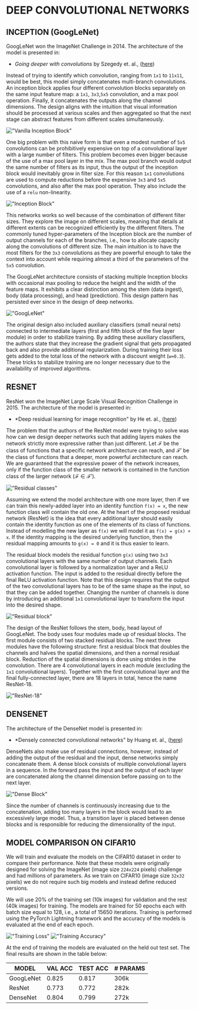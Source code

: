# DEEP CONVOLUTIONAL NETWORKS

## INCEPTION (GoogLeNet)
GoogLeNet won the ImageNet Challenge in 2014. The architecture of the model is
presented in:
  * *Going deeper with convolutions* by Szegedy et. al.,
  ([here](https://arxiv.org/abs/1409.4842))

Instead of trying to identify which convolution, ranging from `1x1` to `11x11`,
would be best, this model simply concatenates multi-branch convolutions. An
inception block applies four different convolution blocks separately on the same
input feature map: a `1x1`, `3x3`,`5x5` convolution, and a max pool operation.
Finally, it concatenates the outputs along the channel dimensions. The design
aligns with the intuition that visual information should be processed at various
scales and then aggregated so that the next stage can abstract features from
different scales simultaneously.

!["Vanilla Inception Block"](img/inception_block_vanilla.png)

One big problem with this naive form is that even a modest number of `5x5`
convolutions can be prohibitively expensive on top of a convolutional layer with
a large number of filters. This problem becomes even bigger because of the use
of a max pool layer in the mix. The max pool branch would output the same number
of filters as its input, thus the output of the inception block would inevitably
grow in filter size. For this reason `1x1` convolutions are used to compute
reductions before the expensive `3x3` and `5x5` convolutions, and also after the
max pool operation. They also include the use of a `relu` non-linearity.

!["Inception Block"](img/inception_block.png)

This networks works so well because of the combination of different filter sizes.
They explore the image on different scales, meaning that details at different
extents can be recognized efficiently by the different filters. The commonly
tuned hyper-parameters of the Inception block are the number of output channels
for each of the branches, i.e., how to allocate capacity along the convolutions
of different size. The main intuition is to have the most filters for the `3x3`
convolutions as they are powerful enough to take the context into account while
requiring almost a third of the parameters of the `5x5` convolution.

The GoogLeNet architecture consists of stacking multiple Inception blocks with
occasional max pooling to reduce the height and the width of the feature maps.
It exhibits a clear distinction among the stem (data ingest), body (data
processing), and head (prediction). This design pattern has persisted ever since
in the design of deep networks.

!["GoogLeNet"](img/googlenet.png)

The original design also included auxiliary classifiers (small neural nets)
connected to intermediate layers (first and fifth block of the five layer module)
in order to stabilize training. By adding these auxiliary classifiers,
the authors state that they increase the gradient signal that gets propagated
back and also provide additional regularization. During training their loss gets
added to the total loss of the network with a discount weight (`w=0.3`). These
tricks to stabilize training are no longer necessary due to the availability of
improved algorithms.


## RESNET
ResNet won the ImageNet Large Scale Visual Recognition Challenge in 2015.
The architecture of the model is presented in:
  * *Deep residual learning for image recognition" by He et. al.,
  ([here](https://arxiv.org/abs/1512.03385))

The problem that the authors of the ResNet model were trying to solve was how
can we design deeper networks such that adding layers makes the network strictly
more expressive rather than just different. Let $\mathcal{F}$ be the class of
functions that a specific network architecture can reach, and $\mathcal{F}'$ be
the class of functions that a deeper, more powerful architecture can reach. We
are guaranteed that the expressive power of the network increases, only if the
function class of the smaller network is contained in the function class of the
larger network ($\mathcal{F} \in \mathcal{F}'$).

!["Residual classes"](img/residual_classes.png)

Assuming we extend the model architecture with one more layer, then if we can
train this newly-added layer into an identity function `f(x) = x`, the new
function class will contain the old one. At the heart of the proposed residual
network (ResNet) is the idea that every additional layer should easily contain
the identity function as one of the elements of its class of functions. Instead
of modelling the new layer as `f(x)` we will model it as `f(x) = g(x) + x`. If
the identity mapping is the desired underlying function, then the residual
mapping amounts to `g(x) = 0` and it is thus easier to learn.

The residual block models the residual function `g(x)` using two `3x3`
convolutional layers with the same number of output channels. Each convolutional
layer is followed by a normalization layer and a ReLU activation function. The
input is added to the residual directly before the final ReLU activation
function. Note that this design requires that the output of the two convolutional
layers has to be of the same shape as the input, so that they can be added
together. Changing the number of channels is done by introducing an additional
`1x1` convolutional layer to transform the input into the desired shape.

!["Residual block"](img/residual_block.png)

The design of the ResNet follows the stem, body, head layout of GoogLeNet. The
body uses four modules made up of residual blocks. The first module consists of
two stacked residual blocks. The next three modules have the following structure:
first a residual block that doubles the channels and halves the spatial dimensions,
and then a normal residual block. Reduction of the spatial dimensions is done
using strides in the convolution. There are 4 convolutional layers in each module
(excluding the `1x1` convolutional layers). Together with the first convolutional
layer and the final fully-connected layer, there are 18 layers in total, hence
the name ResNet-18.

!["ResNet-18"](img/residual_network.png)


## DENSENET
The architecture of the DenseNet model is presented in:
  * *Densely connected convolutional networks" by Huang et. al.,
  ([here](https://arxiv.org/abs/1608.06993))

DenseNets also make use of residual connections, however, instead of adding the
output of the residual and the input, dense networks simply concatenate them.
A dense block consists of multiple convolutional layers in a sequence. In the
forward pass the input and the output of each layer are concatenated along the
channel dimension before passing on to the next layer.

!["Dense Block"](img/dense_block.png)

Since the number of channels is continuously increasing due to the concatenation,
adding too many layers in the block would lead to an excessively large model.
Thus, a transition layer is placed between dense blocks and is responsible for
reducing the dimensionality of the input.


## MODEL COMPARISON ON CIFAR10
We will train and evaluate the models on the CIFAR10 dataset in order to compare
their performance. Note that these models were originally designed for solving
the ImageNet (image size `224x224` pixels) challenge and had millions of
parameters. As we train on CIFAR10 (image size `32x32` pixels) we do not require
such big models and instead define reduced versions.

We will use 20% of the training set (10k images) for validation and the rest
(40k images) for training. The models are trained for 50 epochs each with batch
size equal to 128, i.e., a total of 15650 iterations. Training is performed
using the PyTorch Lightning framework and the accuracy of the models is evaluated
at the end of each epoch.

!["Training Loss"](img/train_loss.png)
!["Training Accuracy"](img/train_accuracy.png)

At the end of training the models are evaluated on the held out test set. The
final results are shown in the table below:

|MODEL| VAL ACC | TEST ACC | # PARAMS |
|-----|---------|----------|----------|
| GoogLeNet | 0.825 | 0.817 | 306k |
| ResNet | 0.773 | 0.772 | 282k |
| DenseNet | 0.804 | 0.799 | 272k |
